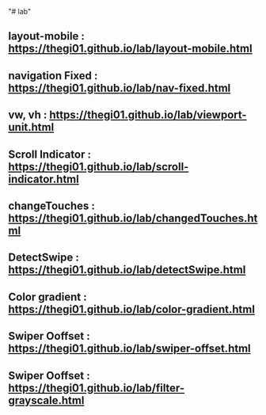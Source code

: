 "# lab" 
## layout-mobile : https://thegi01.github.io/lab/layout-mobile.html
## navigation Fixed : https://thegi01.github.io/lab/nav-fixed.html
## vw, vh : https://thegi01.github.io/lab/viewport-unit.html
## Scroll Indicator : https://thegi01.github.io/lab/scroll-indicator.html
## changeTouches : https://thegi01.github.io/lab/changedTouches.html
## DetectSwipe : https://thegi01.github.io/lab/detectSwipe.html
## Color gradient : https://thegi01.github.io/lab/color-gradient.html
## Swiper Ooffset : https://thegi01.github.io/lab/swiper-offset.html
## Swiper Ooffset : https://thegi01.github.io/lab/filter-grayscale.html
